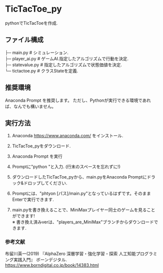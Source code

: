 # TicTacToe_py
pythonでTicTacToeを作成.

## ファイル構成
├─ main.py       # シミュレーション.  
├─ player_ai.py  # ゲームAI.指定したアルゴリズムで行動を決定.  
├─ statevalue.py # 指定したアルゴリズムで状態価値を決定.  
└─ tictactoe.py  # クラスStateを定義.  

## 推奨環境
Anaconda Prompt を推奨します。
ただし、Pythonが実行できる環境であれば、なんでも構いません。

## 実行方法
1. Anaconda https://www.anaconda.com/ をインストール.
1. TicTacToe_pyをダウンロード.
1. Anaconda Prompt を実行
1. Promptに"python "と入力. (行末のスペースを忘れずに!)
1. ダウンロードしたTicTacToe_pyから、main.pyをAnaconda Promptにドラック&ドロップしてください.
1. Promptには、"phtyon [パス]/main.py"となっているはずです。そのままEnterで実行できます.

1. main.pyを書き換えることで、MiniMaxプレイヤー同士のゲームを見ることができます!  
※ 書き換え済みverは、"players_are_MiniMax"ブランチからダウンロードできます.

### 参考文献

布留川英一(2019) 『AlphaZero 深層学習・強化学習・探索 人工知能プログラミング実践入門』 ボーンデジタル.  
https://www.borndigital.co.jp/book/14383.html  
